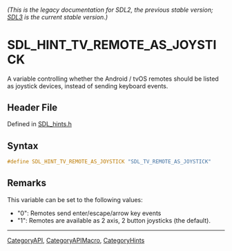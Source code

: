 ###### (This is the legacy documentation for SDL2, the previous stable version; [SDL3](https://wiki.libsdl.org/SDL3/) is the current stable version.)
# SDL_HINT_TV_REMOTE_AS_JOYSTICK

A variable controlling whether the Android / tvOS remotes should be listed as joystick devices, instead of sending keyboard events.

## Header File

Defined in [SDL_hints.h](https://github.com/libsdl-org/SDL/blob/SDL2/include/SDL_hints.h)

## Syntax

```c
#define SDL_HINT_TV_REMOTE_AS_JOYSTICK "SDL_TV_REMOTE_AS_JOYSTICK"
```

## Remarks

This variable can be set to the following values:

- "0": Remotes send enter/escape/arrow key events
- "1": Remotes are available as 2 axis, 2 button joysticks (the default).

----
[CategoryAPI](CategoryAPI), [CategoryAPIMacro](CategoryAPIMacro), [CategoryHints](CategoryHints)


